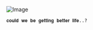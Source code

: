 
  ![Image](https://github.com/user-attachments/assets/af7af647-6143-4979-bcea-9632cac15feb)


    𝐜𝐨𝐮𝐥𝐝 𝐰𝐞 𝐛𝐞 𝐠𝐞𝐭𝐭𝐢𝐧𝐠 𝐛𝐞𝐭𝐭𝐞𝐫 𝐥𝐢𝐟𝐞..?
